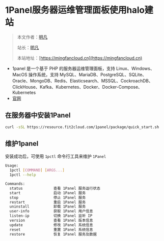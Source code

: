 # 1Panel服务器运维管理面板使用halo建站

> 本文作者：[明凡](../../作者.md)
>
> 站长：[明凡]()
>
> 本站地址：[https://mingfancloud.cn](https://mingfancloud.cn)

- 1panel 是一个基于 PHP 的服务器运维管理面板，支持 Linux、Windows、MacOS 操作系统，支持 MySQL、MariaDB、PostgreSQL、SQLite、Oracle、MongoDB、Redis、Elasticsearch、MSSQL、CockroachDB、ClickHouse、Kafka、Kubernetes、Docker、Docker-Compose、Kubernetes
- [官网](https://1panel.cn/)

## 在服务器中安装1Panel

```bash
curl -sSL https://resource.fit2cloud.com/1panel/package/quick_start.sh -o quick_start.sh && sh quick_start.sh

```

## 维护1panel

安装成功后，可使用 ``1pctl`` 命令行工具来维护 ``1Panel``

```bash
Usage:
  1pctl [COMMAND] [ARGS...]
  1pctl --help

Commands: 
  status              查看 1Panel 服务运行状态
  start               启动 1Panel 服务
  stop                停止 1Panel 服务
  restart             重启 1Panel 服务
  uninstall           卸载 1Panel 服务
  user-info           获取 1Panel 用户信息
  listen-ip           切换 1Panel 监听 IP
  version             查看 1Panel 版本信息
  update              修改 1Panel 系统信息
  reset               重置 1Panel 系统信息
  restore             恢复 1Panel 服务及数据

```




